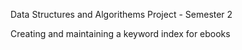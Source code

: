 Data Structures and Algorithems Project - Semester 2

Creating and maintaining a keyword index for ebooks